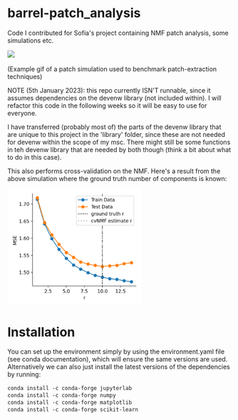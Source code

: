 # barrel-patch_analysis
Code I contributed for Sofia's project containing NMF patch analysis, some simulations etc.

![](https://github.com/juremaj/barrel-patch_analysis/blob/main/docs/media/sim_anim.gif)

(Example gif of a patch simulation used to benchmark patch-extraction techniques)

NOTE (5th January 2023): this repo currently ISN'T runnable, since it assumes dependencies on the devenw library (not included within). I will refactor this code in the following weeks so it will be easy to use for everyone.

I have transferred (probably most of) the parts of the devenw library that are unique to this project in the 'library' folder, since these are not needed for devenw within the scope of my msc. There might still be some functions in teh devenw library that are needed by both though (think a bit about what to do in this case).

This also performs cross-validation on the NMF. Here's a result from the above simulation where the ground truth number of components is known:


<img src="https://github.com/juremaj/barrel-patch_analysis/blob/main/docs/media/cv_nmf.png" alt="drawing" width="300"/>


# Installation

You can set up the environment simply by using the environment.yaml file (see conda documentation), which will ensure the same versions are used. Alternatively we can also just install the latest versions of the dependencies by running:

```
conda install -c conda-forge jupyterlab
conda install -c conda-forge numpy
conda install -c conda-forge matplotlib
conda install -c conda-forge scikit-learn
```
